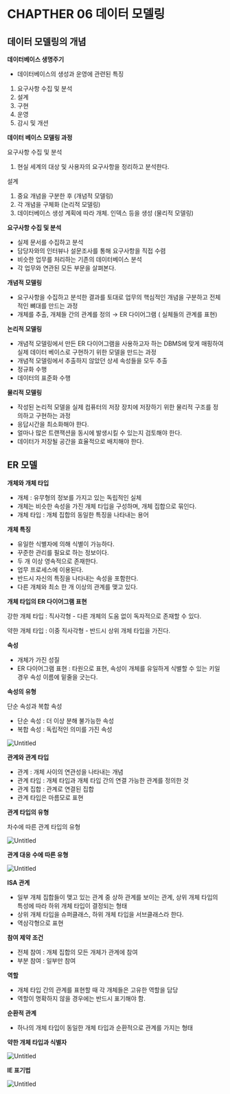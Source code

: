 # CHAPTHER 06 데이터 모델링

## 데이터 모델링의 개념

**데이터베이스 생명주기**

- 데이터베이스의 생성과 운영에 관련된 특징
1. 요구사항 수집 및 분석
2. 설계
3. 구현
4. 운영
5. 감시 및 개션

**데이터 베이스 모델링 과정**

요구사항 수집 및 분석

1. 현실 세계의 대상 및 사용자의 요구사항을 정리하고 분석한다.

설계

1. 중요 개념을 구분한 후 (개념적 모델링)
2. 각 개념을 구체화 (논리적 모델링)
3. 데이터베이스 생성 계획에 따라 개체. 인덱스 등을 생성 (물리적 모델링)

******************************************************요구사항 수집 및 분석******************************************************

- 실제 문서를 수집하고 분석
- 담당자와의 인터뷰나 설문조사를 통해 요구사항을 직접 수렴
- 비슷한 업무를 처리하는 기존의 데이터베이스 분석
- 각 업무와 연관된 모든 부문을 살펴본다.

********************************개념적 모델링********************************

- 요구사항을 수집하고 분석한 결과를 토대로 업무의 핵심적인 개념을 구분하고 전체적인 뼈대를 만드는 과정
- 개체를 추출, 개체들 간의 관계를 정의 → ER 다이어그램 ( 실체들의 관계를 표현)

**********************************논리적 모델링**********************************

- 개념적 모델링에서 만든 ER 다이어그램을 사용하고자 하는 DBMS에 맞게 매핑하여 실제 데이터 베이스로 구현하기 위한 모델을 만드는 과정
- 개념적 모델링에서 추출하지 않았던 상세 속성들을 모두 추출
- 정규화 수행
- 데이터의 표준화 수행

**************물리적 모델링**************

- 작성된 논리적 모델을 실제 컴퓨터의 저장 장치에 저장하기 위한 물리적 구조를 정의하고 구현하는 과정
- 응답시간을 최소화해야 한다.
- 얼마나 많은 트랜잭션을 동시에 발생시킬 수 있는지 검토해야 한다.
- 데이터가 저장될 공간을 효율적으로 배치해야 한다.

## ER 모델

**********************개체와 개체 타입**********************

- 개체 : 유무형의 정보를 가지고 있는 독립적인 실체
- 개체는 비슷한 속성을 가진 개체 타입을 구성하며, 개체 집합으로 묶인다.
- 개체 타입 : 개체 집합의 동일한 특징을 나타내는 용어

******************개체 특징******************

- 유일한 식별자에 의해 식별이 가능하다.
- 꾸준한 관리를 필요로 하는 정보이다.
- 두 개 이상 영속적으로 존재한다.
- 업무 프로세스에 이용된다.
- 반드시 자신의 특징을 나타내는 속성을 포함한다.
- 다른 개체와 최소 한 개 이상의 관계를 맺고 있다.

****************************************************************************개체 타입의 ER 다이어그램 표현****************************************************************************

강한 개체 타입 : 직사각형 - 다른 개체의 도움 없이 독자적으로 존재할 수 있다.

약한 개체 타입 : 이중 직사각형 - 반드시 상위 개체 타입을 가진다.

******속성******

- 개체가 가진 성질
- ER 다이어그램 표현 : 타원으로 표현, 속성이 개체를 유일하게 식별할 수 있는 키일 경우 속성 이름에 밑줄을 긋는다.

**************************속성의 유형**************************

단순 속성과 복합 속성

- 단순 속성 : 더 이상 분해 불가능한 속성
- 복합 속성 : 독립적인 의미를 가진 속성

![Untitled](https://s3-us-west-2.amazonaws.com/secure.notion-static.com/a4e50e32-d6e7-4e38-9248-389ee9af24c3/Untitled.png)

******************관계와 관계 타입******************

- 관계 : 개체 사이의 연관성을 나타내는 개념
- 관계 타입 : 개체 타입과 개체 타입 간의 연결 가능한 관계를 정의한 것
- 관계 집합 : 관계로 연결된 집합
- 관계 타입은 마름모로 표현

****************************************관계 타입의 유형****************************************

차수에 따른 관계 타입의 유형

![Untitled](https://s3-us-west-2.amazonaws.com/secure.notion-static.com/7e8889d7-b6c5-4556-9464-2013faf38c80/Untitled.png)

************************************************************관계 대응 수에 따른 유형************************************************************

![Untitled](https://s3-us-west-2.amazonaws.com/secure.notion-static.com/6c9c757a-9821-4130-93f8-1bd8d4be2c5c/Untitled.png)

********************ISA 관계********************

- 일부 개체 집합들이 맺고 있는 관계 중 상하 관계를 보이는 관계, 상위 개체 타입의 특성에 따라 하위 개체 타입이 결정되는 형태
- 상위 개체 타입을 슈퍼클래스, 하위 개체 타입을 서브클래스라 한다.
- 역삼각형으로 표현

**********************************참여 제약 조건**********************************

- 전체 참여 : 개체 집합의 모든 개체가 관계에 참여
- 부분 참여 : 일부만 참여

********역할********

- 개체 타입 간의 관계를 표현할 때 각 개체들은 고유한 역할을 담당
- 역할이 명확하지 않을 경우에는 반드시 표기해야 함.

******************************순환적 관계******************************

- 하나의 개체 타입이 동일한 개체 타입과 순환적으로 관계를 가지는 형태

**********************************************************약한 개체 타입과 식별자**********************************************************

![Untitled](https://s3-us-west-2.amazonaws.com/secure.notion-static.com/30159cc1-b940-492e-9c72-e6923464189d/Untitled.png)

******IE 표기법******

![Untitled](https://s3-us-west-2.amazonaws.com/secure.notion-static.com/00363c43-edcd-42b2-8a77-127af001b479/Untitled.png)